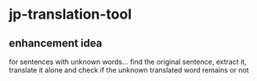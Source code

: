 # jp-translation-tool

## enhancement idea
for sentences with unknown words... find the original sentence, extract it, translate it alone and check if the unknown translated word remains or not
